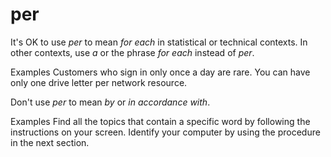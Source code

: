 # per

It's OK to use *per* to mean *for each* in statistical or technical contexts. In other contexts, use *a* or the phrase *for each* instead of *per*.

Examples
Customers who sign in only once a day are rare.
You can have only one drive letter per network resource.

Don't use *per* to mean *by* or *in accordance with*.

Examples
Find all the topics that contain a specific word by following the instructions on your screen. 
Identify your computer by using the procedure in the next section.
